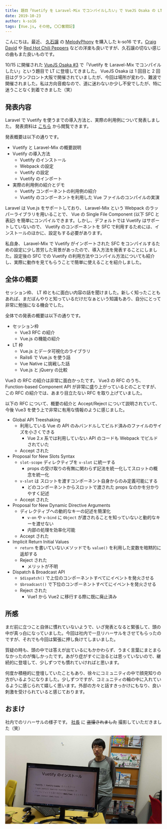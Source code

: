 ```yaml
---
title: 題目「Vuetify を Laravel-Mix でコンパイルしたい」で VueJS Osaka の LT に登壇してきました
date: 2019-10-23
author: k-so16
tags: [Vue.js, その他, 〇〇奮闘記]
---
```


こんにちは。最近、 [久石譲](http://joehisaishi.com/index.php) の [MelodyPhony](https://www.universal-music.co.jp/hisaishi-joe/products/umck-1369/) を購入した k-so16 です。[Craig David](https://www.craigdavid.com/) や [Red Hot Chili Peppers](https://redhotchilipeppers.com/) などの洋楽も良いですが、久石譲の切ない感じの曲もまた良いものです。

10/15 に開催された [VueJS Osaka #3](https://vuejs-osaka.connpass.com/event/148709/) で「Vuetify を Laravel-Mix でコンパイルしたい」という題目で LT に登壇してきました。 VueJS Osaka は 1 回目と 2 回目はグランフロント大阪で開催されていましたが、今回は場所が変わり、難波で開催されました。私は方向音痴なので、道に迷わないか少し不安でしたが、特に迷うことなく到着できました（笑）

## 発表内容
Laravel で Vuetify を使うまでの導入方法と、実際の利用例について発表しました。 発表資料は [こちら](https://speakerdeck.com/azuki/vuetifywolaravel-mixdekonpairusitai) から閲覧できます。

発表概要は以下の通りです。

- Vuetify と Laravel-Mix の概要説明
- Vuetify の導入方法
    - Vuetify のインストール
    - Webpack の設定
    - Vuetify の設定
    - Vuetify のインポート
- 実際の利用例の紹介とデモ
    - Vuetify コンポーネントの利用例の紹介
    - Vuetify のコンポーネントを利用した Vue ファイルのコンパイルの実演

Laravel は Vue.js をサポートしており、 Laravel-Mix という Webpack のラッパーライブラリを用いることで、 Vue の Single File Component (以下 SFC と表記) を簡単にコンパイルできます。しかし、デフォルトでは Vuetify はサポートしていないので、 Vuetify のコンポーネントを SFC で利用するためには、インストールのほかに、設定もする必要があります。

私自身、 Laravel-Mix で Vuetify がインポートされた SFC をコンパイルするための設定に少し苦労した背景があったので、導入方法を発表することにしました。設定後の SFC での Vuetify の利用方法やコンパイル方法についても紹介し、実際に動作を見てもらうことで簡単に使えることを紹介しました。

## 全体の概要
セッション枠、 LT 枠ともに面白い内容の話を聞けました。新しく知ったこともあれば、まだぼんやりと知っているだけだなぁという知識もあり、自分にとって非常に勉強になる機会でした。

全体での発表の概要は以下の通りです。

- セッション枠
    - Vue3 RFC の紹介
    - Vue.js の機能の紹介
- LT 枠
    - Vue.js とデータ可視化のライブラリ
    - Rails6 で Vue.js を使う話
    - Vue Native に挑戦した話
    - Vue.js と jQuery の比較

Vue3 の RFC の紹介は非常に面白かったです。 Vue3 の RFC のうち、 Function-based Component API が非常に盛り上がっているとのことですが、この RFC の紹介では、あまり目立たない RFC を取り上げていました。

以下の RFC について、概要の紹介と Accept/Reject について説明されていて、今後 Vue3 を使う上で非常に有用な情報のように感じました。

- Global API Treeshaking
    - 利用している Vue の API のみバンドルしてビルド済みのファイルのサイズを小さくできる
        - Vue 2.x 系では利用していない API のコードも Webpack でビルドされていた
    - Accept された
- Proposal for New Slots Syntax
    - `slot-scope` ディレクティブを `v-slot` に統一する
        - props の受け取りの有無に関わらず記法を統一化してスロットの概念を統一化
    - `v-slot` は スロットを渡すコンポーネント自身からのみ定義可能にする
        - どのコンポーネントからスロットで渡された props なのかを分かりやすく記述
    - Accept された
- Proposal for New Dynamic Directive Arguments
    - ディレクティブへの動的なキーの記述を簡潔化
        - `v-on` や `v-bind` に `Object` が渡されることを知っていないと動的なキーを渡せない
        - 内部の処理を効率化可能
    - Accept された
- Implicit Return Initial Values
    - `return` を書いていないメソッドでも `value()` を利用した変数を暗黙的に返却する
    - Reject された
        - メリットが不明
- Dispatch & Broadcast API
    - `$dispatch()` で上位のコンポーネントすべてにイベントを発火させる
    - `$broadcast()` で下位のコンポーネントすべてにイベントを発火させる
    - Reject された
        - Vue1 から Vue2 に移行する際に既に廃止済み

## 所感
まだ前に立つこと自体に慣れていないようで、いざ発表となると緊張して、頭の中が真っ白になっていました。今回は社内で一旦リハーサルをさせてもらったのですが、それでも今回は緊張に押し負けてしまいました。

質疑の時も、頭の中では答えが出ているにもかかわらず、うまく言葉にまとまらなかったのが悔しかったです。あがり症がすぐに治るとは思っていないので、継続的に登壇して、少しずつでも慣れていければと思います。

何度か積極的に登壇していたこともあり、徐々にコミュニティの中で顔見知りの方がいるようになりました。少しずつですが、コミュニティの輪の中に入れているように感じられて嬉しく思います。外部の方々と話すきっかけにもなり、良い刺激を受けられていると感じております。

## おまけ
社内でのリハーサルの様子です。 [社長](https://mseeeen.msen.jp/category/articles-president-wrote/) に <del>盗撮されました</del> 撮影していただきました（笑）

![](images/vuejs-osaka-3rd-1.jpg)